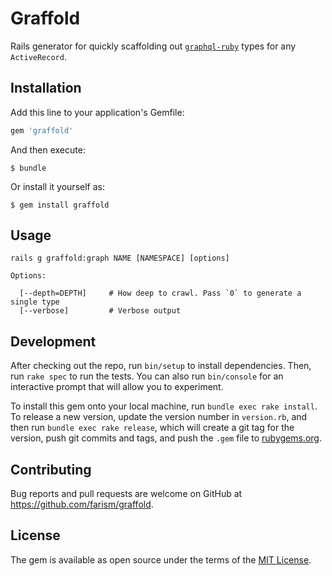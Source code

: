 # Graffold

Rails generator for quickly scaffolding out [`graphql-ruby`](https://github.com/rmosolgo/graphql-ruby) types for any `ActiveRecord`.

## Installation

Add this line to your application's Gemfile:

```ruby
gem 'graffold'
```

And then execute:

    $ bundle

Or install it yourself as:

    $ gem install graffold

## Usage

```
rails g graffold:graph NAME [NAMESPACE] [options]

Options:

  [--depth=DEPTH]     # How deep to crawl. Pass `0` to generate a single type
  [--verbose]         # Verbose output
```

## Development

After checking out the repo, run `bin/setup` to install dependencies. Then, run `rake spec` to run the tests. You can also run `bin/console` for an interactive prompt that will allow you to experiment.

To install this gem onto your local machine, run `bundle exec rake install`. To release a new version, update the version number in `version.rb`, and then run `bundle exec rake release`, which will create a git tag for the version, push git commits and tags, and push the `.gem` file to [rubygems.org](https://rubygems.org).

## Contributing

Bug reports and pull requests are welcome on GitHub at https://github.com/farism/graffold.


## License

The gem is available as open source under the terms of the [MIT License](http://opensource.org/licenses/MIT).
